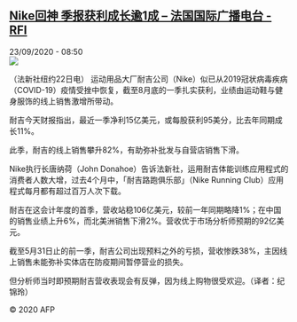 <!--1600851337000-->
[Nike回神 季报获利成长逾1成 – 法国国际广播电台 - RFI](http://www.rfi.fr//cn/contenu/20200923-nike%E5%9B%9E%E7%A5%9E-%E5%AD%A3%E6%8A%A5%E8%8E%B7%E5%88%A9%E6%88%90%E9%95%BF%E9%80%BE1%E6%88%90)
------

<div>23/09/2020 - 08:50</div><img src="https://s.rfi.fr/media/display/ae4f4360-fd6a-11ea-8f70-005056a964fe/w:310/p:16x9/eco0005b.200923145003.jpg"><div class="t-content__body u-clearfix"><p>（法新社纽约22日电）    运动用品大厂耐吉公司（Nike）似已从2019冠状病毒疾病（COVID-19）疫情受挫中恢复，截至8月底的一季扎实获利，业绩由运动鞋与健身服饰的线上销售激增所带动。</p><p>    耐吉今天财报指出，最近一季净利15亿美元，或每股获利95美分，比去年同期成长11%。</p><p>    此季，耐吉的线上销售攀升82%，有助弥补批发与自营店销售下滑。</p><p>    Nike执行长唐纳荷（John Donahoe）告诉法新社，运用耐吉体能训练应用程式的消费者人数大增，过去4个月中，「耐吉路跑俱乐部」（Nike Running Club）应用程式每月都有超过百万人次下载。</p><p>    耐吉在这会计年度的首季，营收站稳106亿美元，较前一年同期略降1%；在中国的销售业绩上升6%，而北美洲销售下滑2%。营收优于市场分析师预期的92亿美元。</p><p>    截至5月31日止的前一季，耐吉公司出现预料之外的亏损，营收惨跌38%，主因线上销售未能弥补实体店在防疫期间暂停营业的损失。</p><p>    但分析师当时即预期耐吉营收表现会有反弹，因为线上购物很受欢迎。（译者：纪锦玲）</p><p class="t-copyright">© 2020 AFP</p>        </div>
